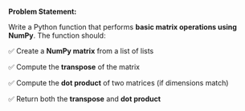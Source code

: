 **Problem Statement:**  

Write a Python function that performs **basic matrix operations using NumPy**. The function should:


✅ Create a **NumPy matrix** from a list of lists

✅ Compute the **transpose** of the matrix

✅ Compute the **dot product** of two matrices (if dimensions match)

✅ Return both the **transpose** and **dot product**

